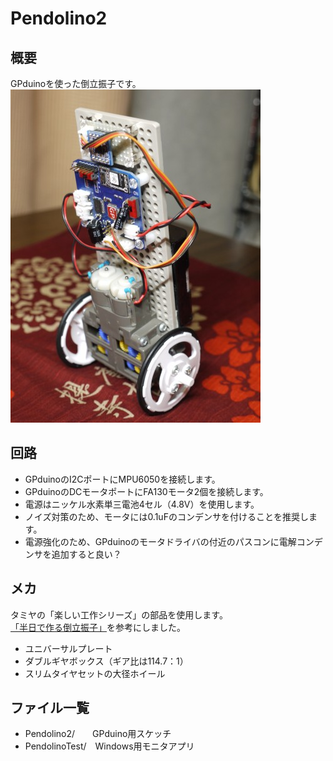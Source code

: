 Pendolino2
=========

## 概要
GPduinoを使った倒立振子です。  
![写真](image/pendolino.jpg)

## 回路
- GPduinoのI2CポートにMPU6050を接続します。
- GPduinoのDCモータポートにFA130モータ2個を接続します。
- 電源はニッケル水素単三電池4セル（4.8V）を使用します。
- ノイズ対策のため、モータには0.1uFのコンデンサを付けることを推奨します。
- 電源強化のため、GPduinoのモータドライバの付近のパスコンに電解コンデンサを追加すると良い？

## メカ
タミヤの「楽しい工作シリーズ」の部品を使用します。
[「半日で作る倒立振子」](http://www.instructables.com/id/%E5%8D%8A%E6%97%A5%E3%81%A7%E4%BD%9C%E3%82%8B%E5%80%92%E7%AB%8B%E6%8C%AF%E5%AD%90/)を参考にしました。
- ユニバーサルプレート
- ダブルギヤボックス（ギア比は114.7：1）
- スリムタイヤセットの大径ホイール

## ファイル一覧
- Pendolino2/　　GPduino用スケッチ
- PendolinoTest/　Windows用モニタアプリ
